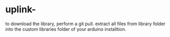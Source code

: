 # uplink-

to download the library, perform a git pull.
extract all files from library folder into the custom libraries folder of your arduino installtion.
